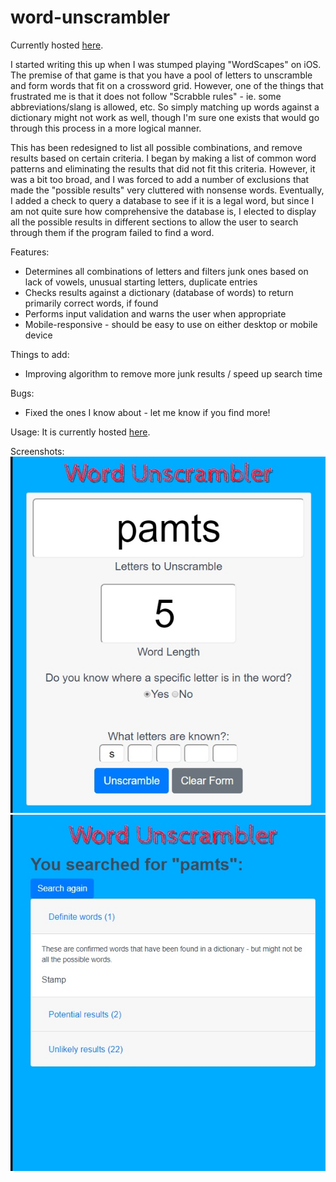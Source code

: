 # word-unscrambler

Currently hosted <a href="http://sheyin.pythonanywhere.com/">here</a>.

I started writing this up when I was stumped playing "WordScapes" on iOS. The premise of that game is that you have a pool of letters to unscramble and form words that fit on a crossword grid. However, one of the things that frustrated me is that it does not follow "Scrabble rules" - ie. some abbreviations/slang is allowed, etc. So simply matching up words against a dictionary might not work as well, though I'm sure one exists that would go through this process in a more logical manner.

This has been redesigned to list all possible combinations, and remove results based on certain criteria. I began by making a list of common word patterns and eliminating the results that did not fit this criteria. However, it was a bit too broad, and I was forced to add a number of exclusions that made the "possible results" very cluttered with nonsense words. Eventually, I added a check to query a database to see if it is a legal word, but since I am not quite sure how comprehensive the database is, I elected to display all the possible results in different sections to allow the user to search through them if the program failed to find a word.

Features:

- Determines all combinations of letters and filters junk ones based on lack of vowels, unusual starting letters, duplicate entries
- Checks results against a dictionary (database of words) to return primarily correct words, if found
- Performs input validation and warns the user when appropriate
- Mobile-responsive - should be easy to use on either desktop or mobile device

Things to add:

- Improving algorithm to remove more junk results / speed up search time

Bugs:

- Fixed the ones I know about - let me know if you find more!

Usage:
It is currently hosted <a href="http://sheyin.pythonanywhere.com/">here</a>.

Screenshots:
<img src="screenshots/screenshot3.jpg" alt="Filling out information about the word">  
<img src="screenshots/screenshot4.jpg" alt="Results found by the application">
